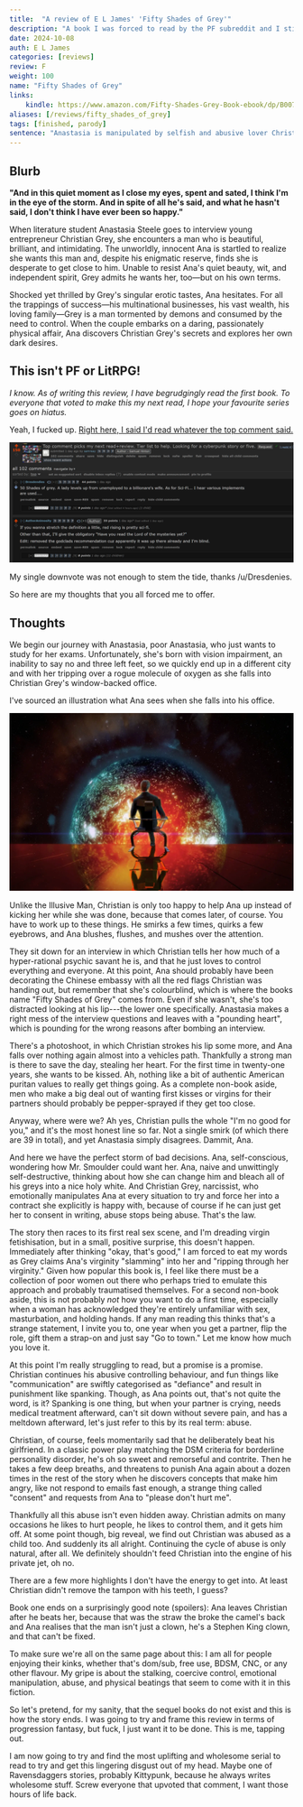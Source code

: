 ```yaml
---
title:  "A review of E L James' 'Fifty Shades of Grey'"
description: "A book I was forced to read by the PF subreddit and I still haven't forgiven them for it."
date: 2024-10-08
auth: E L James
categories: [reviews]
review: F
weight: 100
name: "Fifty Shades of Grey"
links:
    kindle: https://www.amazon.com/Fifty-Shades-Grey-Book-ebook/dp/B007J4T2G8
aliases: [/reviews/fifty_shades_of_grey]
tags: [finished, parody]
sentence: "Anastasia is manipulated by selfish and abusive lover Christian Grey"
---
```




## Blurb

**"And in this quiet moment as I close my eyes, spent and sated, I think I'm in the eye of the storm. And in spite of all he's said, and what he hasn't said, I don't think I have ever been so happy."**

When literature student Anastasia Steele goes to interview young entrepreneur Christian Grey, she encounters a man who is beautiful, brilliant, and intimidating. The unworldly, innocent Ana is startled to realize she wants this man and, despite his enigmatic reserve, finds she is desperate to get close to him. Unable to resist Ana's quiet beauty, wit, and independent spirit, Grey admits he wants her, too—but on his own terms.

Shocked yet thrilled by Grey's singular erotic tastes, Ana hesitates. For all the trappings of success—his multinational businesses, his vast wealth, his loving family—Grey is a man tormented by demons and consumed by the need to control. When the couple embarks on a daring, passionately physical affair, Ana discovers Christian Grey's secrets and explores her own dark desires.

## This isn't PF or LitRPG!

*I know. As of writing this review, I have begrudgingly read the first book. To everyone that voted to make this my next read, I hope your favourite series goes on hiatus.*

Yeah, I fucked up. [Right here, I said I'd read whatever the top comment said.](https://www.reddit.com/r/ProgressionFantasy/comments/1fvp1z1/top_comment_picks_my_next_readreview_tier_list_to/)

![](screenshot1.png)

My single downvote was not enough to stem the tide, thanks /u/Dresdenies.

So here are my thoughts that you all forced me to offer.


## Thoughts

We begin our journey with Anastasia, poor Anastasia, who just wants to study for her exams. Unfortunately, she's born with vision impairment,  an inability to say no and three left feet, so we quickly end up in a different city and with her tripping over a rogue molecule of oxygen as she falls into Christian Grey's window-backed office.

I've sourced an illustration what Ana sees when she falls into his office.

![](illusive_man.webp?class="img-smaller")

Unlike the Illusive Man, Christian is only too happy to help Ana up instead of kicking her while she was done, because that comes later, of course. You have to work up to these things. He smirks a few times, quirks a few eyebrows, and Ana blushes, flushes, and mushes over the attention.

They sit down for an interview in which Christian tells her how much of a hyper-rational psychic savant he is, and that he just loves to control everything and everyone. At this point, Ana should probably have been decorating the Chinese embassy with all the red flags Christian was handing out, but remember that she's colourblind, which is where the books name "Fifty Shades of Grey" comes from. Even if she wasn't, she's too distracted looking at his lip---the lower one specifically. Anastasia makes a right mess of the interview questions and leaves with a "pounding heart", which is pounding for the wrong reasons after bombing an interview.

There's a photoshoot, in which Christian strokes his lip some more, and Ana falls over nothing again almost into a vehicles path. Thankfully a strong man is there to save the day, stealing her heart. For the first time in twenty-one years, she wants to be kissed. Ah, nothing like a bit of authentic American puritan values to really get things going. As a complete non-book aside, men who make a big deal out of wanting first kisses or virgins for their partners should probably be pepper-sprayed if they get too close.

Anyway, where were we? Ah yes, Christian pulls the whole "I'm no good for you," and it's the most honest line so far. Not a single smirk (of which there are 39 in total), and yet Anastasia simply disagrees. Dammit, Ana.

And here we have the perfect storm of bad decisions. Ana, self-conscious, wondering how Mr. Smoulder could want her. Ana, naive and unwittingly self-destructive, thinking about how she can change him and bleach all of his greys into a nice holy white. And Christian Grey, narcissist, who emotionally manipulates Ana at every situation to try and force her into a contract she explicitly is happy with, because of course if he can just get her to consent in writing, abuse stops being abuse. That's the law.

The story then races to its first real sex scene, and I'm dreading virgin fetishisation, but in a small, positive surprise, this doesn't happen. Immediately after thinking "okay, that's good," I am forced to eat my words as Grey claims Ana's virginity "slamming" into her and "ripping through her virginity." Given how popular this book is, I feel like there must be a collection of poor women out there who perhaps tried to emulate this approach and probably traumatised themselves. For a second non-book aside, this is not probably *not* how you want to do a first time, especially when a woman has acknowledged they're entirely unfamiliar with sex, masturbation, and holding hands. If any man reading this thinks that's a strange statement, I invite you to, one year when you get a partner, flip the role, gift them a strap-on and just say "Go to town." Let me know how much you love it.

At this point I'm really struggling to read, but a promise is a promise. Christian continues his abusive controlling behaviour, and fun things like "communication" are swiftly categorised as "defiance" and result in punishment like spanking. Though, as Ana points out, that's not quite the word, is it? Spanking is one thing, but when your partner is crying, needs medical treatment afterward, can't sit down without severe pain, and has a meltdown afterward, let's just refer to this by its real term: abuse.

Christian, of course, feels momentarily sad that he deliberately beat his girlfriend. In a classic power play matching the DSM criteria for borderline personality disorder, he's oh so sweet and remorseful and contrite. Then he takes a few deep breaths, and threatens to punish Ana again about a dozen times in the rest of the story when he discovers concepts that make him angry, like not respond to emails fast enough, a strange thing called "consent" and requests from Ana to "please don't hurt me".

Thankfully all this abuse isn't even hidden away. Christian admits on many occasions he likes to hurt people, he likes to control them, and it gets him off. At some point though, big reveal, we find out Christian was abused as a child too. And suddenly its all alright. Continuing the cycle of abuse is only natural, after all. We definitely shouldn't feed Christian into the engine of his private jet, oh no.

There are a few more highlights I don't have the energy to get into. At least Christian didn't remove the tampon with his teeth, I guess?

Book one ends on a surprisingly good note (spoilers): Ana leaves Christian after he beats her, because that was the straw the broke the camel's back and Ana realises that the man isn't just a clown, he's a Stephen King clown, and that can't be fixed.

To make sure we're all on the same page about this: I am all for people enjoying their kinks, whether that's dom/sub, free use, BDSM, CNC, or any other flavour. My gripe is about the stalking, coercive control, emotional manipulation, abuse, and physical beatings that seem to come with it in this fiction.

So let's pretend, for my sanity, that the sequel books do not exist and this is how the story ends. I was going to try and frame this review in terms of progression fantasy, but fuck, I just want it to be done. This is me, tapping out.

I am now going to try and find the most uplifting and wholesome serial to read to try and get this lingering disgust out of my head. Maybe one of Ravensdaggers stories, probably Kittypunk, because he always writes wholesome stuff. Screw everyone that upvoted that comment, I want those hours of life back.